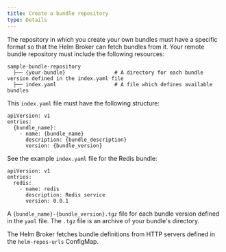```yaml
---
title: Create a bundle repository
type: Details
---
```


The repository in which you create your own bundles must have a specific format so that the Helm Broker can fetch bundles from it. Your remote bundle repository must include the following resources:

```
sample-bundle-repository
  ├── {your-bundle}                # A directory for each bundle version defined in the index.yaml file
  ├── index.yaml                   # A file which defines available bundles
```

This `index.yaml` file must have the following structure:

```
apiVersion: v1
entries:
  {bundle_name}:
    - name: {bundle_name}
      description: {bundle_description}
      version: {bundle_version}
```

See the example `index.yaml` file for the Redis bundle:

```
apiVersion: v1
entries:
  redis:
    - name: redis
      description: Redis service
      version: 0.0.1
```



A `{bundle_name}-{bundle_version}.tgz` file for each bundle version defined in the `yaml` file. The `.tgz` file is an archive of your bundle's directory.


The Helm Broker fetches bundle definitions from HTTP servers defined in the `helm-repos-urls` ConfigMap.
